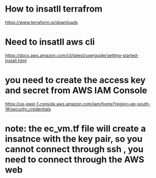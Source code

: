 # How to insatll terrafrom 
https://www.terraform.io/downloads

# Need to insatll aws cli 
https://docs.aws.amazon.com/cli/latest/userguide/getting-started-install.html


# you need to create the access key and secret from AWS IAM Console
https://us-east-1.console.aws.amazon.com/iam/home?region=ap-south-1#/security_credentials

# note: the ec_vm.tf file will create a insatnce with the key pair, so you cannot connect through ssh , you need to connect through the AWS web
